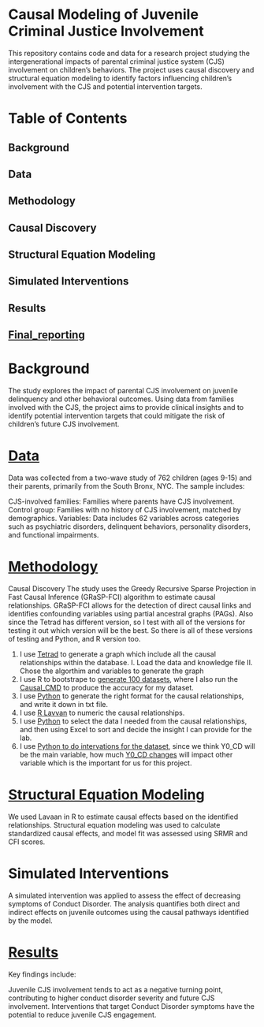# Causal Modeling of Juvenile Criminal Justice Involvement
This repository contains code and data for a research project studying the intergenerational impacts of parental criminal justice system (CJS) involvement on children’s behaviors. The project uses causal discovery and structural equation modeling to identify factors influencing children’s involvement with the CJS and potential intervention targets.

# Table of Contents
## Background
## Data
## Methodology
## Causal Discovery
## Structural Equation Modeling
## Simulated Interventions
## Results
## [Final_reporting](https://drive.google.com/file/d/1y5kgZv0gUOj8djgkkQgtCayH816bdGLU/view?usp=sharing)

# Background
The study explores the impact of parental CJS involvement on juvenile delinquency and other behavioral outcomes. Using data from families involved with the CJS, the project aims to provide clinical insights and to identify potential intervention targets that could mitigate the risk of children’s future CJS involvement.

# [Data](https://github.com/Jonahhaha/Intervetion/tree/main/dataset)
Data was collected from a two-wave study of 762 children (ages 9-15) and their parents, primarily from the South Bronx, NYC. The sample includes:

CJS-involved families: Families where parents have CJS involvement.
Control group: Families with no history of CJS involvement, matched by demographics.
Variables: Data includes 62 variables across categories such as psychiatric disorders, delinquent behaviors, personality disorders, and functional impairments.

# [Methodology](https://github.com/Jonahhaha/Intervetion/tree/main/Testing_for_different_version_of_tetrad_and_different_algorthim)
Causal Discovery
The study uses the Greedy Recursive Sparse Projection in Fast Causal Inference (GRaSP-FCI) algorithm to estimate causal relationships. GRaSP-FCI allows for the detection of direct causal links and identifies confounding variables using partial ancestral graphs (PAGs). Also since the Tetrad has different version, so I test with all of the versions for testing it out which version will be the best. So there is all of these versions of testing and Python, and R version too. 

1. I use [Tetrad](https://github.com/cmu-phil/tetrad) to generate a graph which include all the causal relationships within the database.
I. Load the data and knowledge file
II. Chose the algorthim and variables to generate the graph
2. I use R to bootstrape to [generate 100 datasets](https://github.com/Jonahhaha/Intervetion/blob/main/Bootstrpe_Final_Result/bootstrap%20result%20final.xlsx), where I also run the [Causal_CMD](https://github.com/bd2kccd/causal-cmd) to produce the accuracy for my dataset.
3. I use [Python](https://github.com/Jonahhaha/Intervetion/blob/main/Bootstrpe_Final_Result/GET_THE_CASUAL_RELATIONSHIPS.ipynb) to generate the right format for the causal relationships, and write it down in txt file. 
4. I use [R Lavvan](https://github.com/Jonahhaha/Intervetion/blob/main/Final%20result%20copy/labforLavaan.Rmd) to numeric the causal relationships.
5. I use [Python](https://github.com/Jonahhaha/Intervetion/blob/main/Lavaan/CODE_Lavaan%20Data%20Result.ipynb) to select the data I needed from the causal relationships, and then using Excel to sort and decide the insight I can provide for the lab.
6. I use [Python to do intervations for the dataset](https://github.com/Jonahhaha/Intervetion/blob/main/Lavaan/CODE_Lavaan%20Data%20Result.ipynb), since we think Y0_CD will be the main variable, how much [Y0_CD changes](https://github.com/Jonahhaha/Intervetion/blob/main/Fomal_Result_Summary/final_variable_change_output.txt) will impact other variable which is the important for us for this project. 

# [Structural Equation Modeling](https://github.com/Jonahhaha/Intervetion/tree/main/Bootstrpe_Final_Result)
We used Lavaan in R to estimate causal effects based on the identified relationships. Structural equation modeling was used to calculate standardized causal effects, and model fit was assessed using SRMR and CFI scores.

# Simulated Interventions
A simulated intervention was applied to assess the effect of decreasing symptoms of Conduct Disorder. The analysis quantifies both direct and indirect effects on juvenile outcomes using the causal pathways identified by the model.

# [Results](https://github.com/Jonahhaha/Intervetion/tree/main/Final%20result%20copy)
Key findings include:

Juvenile CJS involvement tends to act as a negative turning point, contributing to higher conduct disorder severity and future CJS involvement.
Interventions that target Conduct Disorder symptoms have the potential to reduce juvenile CJS engagement.

